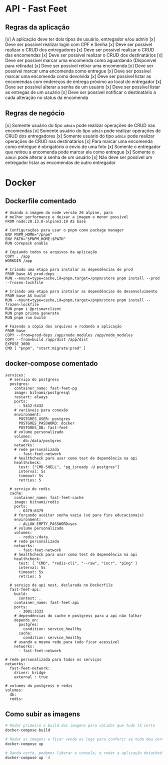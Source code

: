 # API - Fast Feet

## Regras da aplicação

[x] A aplicação deve ter dois tipos de usuário, entregador e/ou admin
[x] Deve ser possível realizar login com CPF e Senha
[x] Deve ser possível realizar o CRUD dos entregadores
[x] Deve ser possível realizar o CRUD das encomendas
[x] Deve ser possível realizar o CRUD dos destinatários
[x] Deve ser possível marcar uma encomenda como aguardando (Disponível para retirada)
[x] Deve ser possível retirar uma encomenda
[x] Deve ser possível marcar uma encomenda como entregue
[x] Deve ser possível marcar uma encomenda como devolvida
[x] Deve ser possível listar as encomendas com endereços de entrega próximo ao local do entregador
[x] Deve ser possível alterar a senha de um usuário
[x] Deve ser possível listar as entregas de um usuário
[x] Deve ser possível notificar o destinatário a cada alteração no status da encomenda

## Regras de negócio

[x] Somente usuário do tipo `admin` pode realizar operações de CRUD nas encomendas
[x] Somente usuário do tipo `admin` pode realizar operações de CRUD dos entregadores
[x] Somente usuário do tipo `admin` pode realizar operações de CRUD nas destinatários
[x] Para marcar uma encomenda como entregue é obrigatório o envio de uma foto
[x] Somente o entregador que retirou a encomenda pode marcar ela como entregue
[x] Somente o `admin` pode alterar a senha de um usuário
[x] Não deve ser possível um entregador listar as encomendas de outro entregador

# Docker

## Dockerfile comentado
```docker
# Usando a imagem do node versão 20 alpine, para 
# melhor performance e deixar a imagem o menor possível
FROM node:20.13.0-alpine3.19 AS base

# Configurações para usar o pnpm como package manager
ENV PNPM_HOME="/pnpm"
ENV PATH="$PNPM_HOME:$PATH"
RUN corepack enable

# Copiando todos os arquivos da aplicação
COPY . /app
WORKDIR /app

# Criando uma etapa para instalar as dependências de prod
FROM base AS prod-deps
RUN --mount=type=cache,id=pnpm,target=/pnpm/store pnpm install --prod --frozen-lockfile

# Criando uma etapa para instalar as dependências de desenvolvimento
FROM base AS build
RUN --mount=type=cache,id=pnpm,target=/pnpm/store pnpm install --frozen-lockfile
RUN pnpm i @prisma+client
RUN pnpm prisma generate
RUN pnpm run build

# Fazendo a cópia dos arquivos e rodando a aplicação
FROM base
COPY --from=prod-deps /app/node_modules /app/node_modules
COPY --from=build /app/dist /app/dist
EXPOSE 3000
CMD [ "pnpm", "start:migrate:prod" ]
```

## docker-compose comentado
```docker
services:
  # serviço do postgress
  postgres:
    container_name: fast-feet-pg
    image: bitnami/postgresql
    restart: always
    ports:
      - 5432:5432
    # variáveis para conexão
    environment:
      POSTGRES_USER: postgres
      POSTGRES_PASSWORD: docker
      POSTGRES_DB: fast-feet
    # volume personalizado
    volumes:
      - db:/data/postgres
    networks:
    # rede personalizada
      - fast-feet-network
    # healthcheck para usar como test de dependência na api
    healthcheck:
      test: ["CMD-SHELL", "pg_isready -U postgres"]
      interval: 5s
      timeout: 5s
      retries: 5

  # serviço do redis
  cache:
    container_name: fast-feet-cache
    image: bitnami/redis
    ports:
      - 6379:6379
    # forçando aceitar senha vazia (só para fins educacionais)
    environment:
      - ALLOW_EMPTY_PASSWORD=yes
    # volume personalizado
    volumes:
      - redis:/data
    # rede personalizada
    networks:
      - fast-feet-network
    # healthcheck para usar como test de dependência na api
    healthcheck:
      test: [ "CMD", "redis-cli", "--raw", "incr", "ping" ]
      interval: 5s
      timeout: 5s
      retries: 5
  
  # serviço da api nest, declarada no Dockerfile
  fast-feet-api:
    build:
      context: .
    container_name: fast-feet-api
    ports:
      - 3001:3333
    # dependências do cache e postgress para a api não falhar
    depends_on:
      postgres:
        condition: service_healthy
      cache:
        condition: service_healthy
    # usando a mesma rede para tudo ficar acessível
    networks:
      - fast-feet-network

# rede personalizada para todos os serviços
networks:
  fast-feet-network:
    driver: bridge
    external : true

# volumes do postgress e redis
volumes:
  db:
  redis:
```

## Como subir as imagens

```bash
# Rodar primeiro o build das imagens para validar que tudo tá certo
docker-compose build

# Rodar as imagens e ficar vendo os logs para conferir se tudo deu certo
docker-compose up

# Dando certo, podemos liberar o console, e rodar a aplicação detached
docker-compose up -d
```